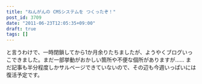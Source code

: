 ```yaml
---
title: "ねんがんの CMSシステムを つくったぞ！"
post_id: 3709
date: "2011-06-23T12:05:35+09:00"
draft: true
tags: []
---
```



と言うわけで、一時閉鎖してから1か月余りたちましたが、ようやくブログいっこできました。まだ一部挙動がおかしい箇所や不便な個所がありますが…… まだ記事も半分程度しかサルベージできていないので、その辺も今週いっぱいには復活予定です。

